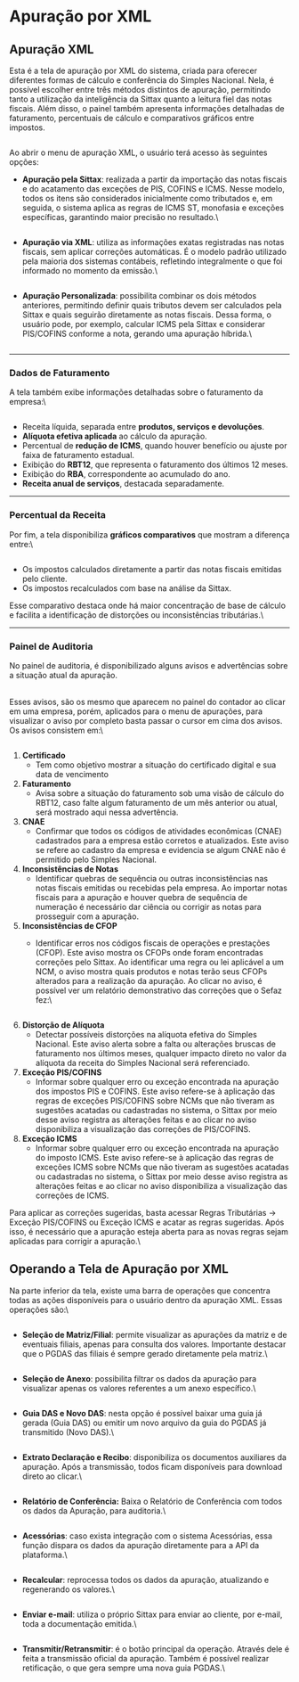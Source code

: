 # Apuração por XML

## Apuração XML

Esta é a tela de apuração por XML do sistema, criada para oferecer diferentes formas de cálculo e conferência do Simples Nacional. Nela, é possível escolher entre três métodos distintos de apuração, permitindo tanto a utilização da inteligência da Sittax quanto a leitura fiel das notas fiscais. Além disso, o painel também apresenta informações detalhadas de faturamento, percentuais de cálculo e comparativos gráficos entre impostos.

<figure><img src="../../.gitbook/assets/image (210).png" alt=""><figcaption></figcaption></figure>

Ao abrir o menu de apuração XML, o usuário terá acesso às seguintes opções:

*   **Apuração pela Sittax**: realizada a partir da importação das notas fiscais e do acatamento das exceções de PIS, COFINS e ICMS. Nesse modelo, todos os itens são considerados inicialmente como tributados e, em seguida, o sistema aplica as regras de ICMS ST, monofasia e exceções específicas, garantindo maior precisão no resultado.\


    <figure><img src="../../.gitbook/assets/image (211).png" alt=""><figcaption></figcaption></figure>
*   **Apuração via XML**: utiliza as informações exatas registradas nas notas fiscais, sem aplicar correções automáticas. É o modelo padrão utilizado pela maioria dos sistemas contábeis, refletindo integralmente o que foi informado no momento da emissão.\


    <figure><img src="../../.gitbook/assets/image (212).png" alt=""><figcaption></figcaption></figure>
*   **Apuração Personalizada**: possibilita combinar os dois métodos anteriores, permitindo definir quais tributos devem ser calculados pela Sittax e quais seguirão diretamente as notas fiscais. Dessa forma, o usuário pode, por exemplo, calcular ICMS pela Sittax e considerar PIS/COFINS conforme a nota, gerando uma apuração híbrida.\


    <figure><img src="../../.gitbook/assets/image (213).png" alt=""><figcaption></figcaption></figure>

***

### Dados de Faturamento

A tela também exibe informações detalhadas sobre o faturamento da empresa:\


<figure><img src="../../.gitbook/assets/image (214).png" alt=""><figcaption></figcaption></figure>

* Receita líquida, separada entre **produtos, serviços e devoluções**.
* **Alíquota efetiva aplicada** ao cálculo da apuração.
* Percentual de **redução de ICMS**, quando houver benefício ou ajuste por faixa de faturamento estadual.
* Exibição do **RBT12**, que representa o faturamento dos últimos 12 meses.
* Exibição do **RBA**, correspondente ao acumulado do ano.
* **Receita anual de serviços**, destacada separadamente.

***

### Percentual da Receita

Por fim, a tela disponibiliza **gráficos comparativos** que mostram a diferença entre:\


<figure><img src="../../.gitbook/assets/image (1) (1).png" alt=""><figcaption></figcaption></figure>

* Os impostos calculados diretamente a partir das notas fiscais emitidas pelo cliente.
* Os impostos recalculados com base na análise da Sittax.

Esse comparativo destaca onde há maior concentração de base de cálculo e facilita a identificação de distorções ou inconsistências tributárias.\


***

### Painel de Auditoria

No painel de auditoria, é disponibilizado alguns avisos e advertências sobre a situação atual da apuração.

\
Esses avisos, são os mesmo que aparecem no painel do contador ao clicar em uma empresa, porém, aplicados para o menu de apurações, para visualizar o aviso por completo basta passar o cursor em cima dos avisos. Os avisos consistem em:\


<figure><img src="../../.gitbook/assets/image (2) (1).png" alt=""><figcaption></figcaption></figure>

1. **Certificado**
   * Tem como objetivo mostrar a situação do certificado digital e sua data de vencimento
2. **Faturamento**
   * Avisa sobre a situação do faturamento sob uma visão de cálculo do RBT12, caso falte algum faturamento de um mês anterior ou atual, será mostrado aqui nessa advertência.
3. **CNAE**
   * Confirmar que todos os códigos de atividades econômicas (CNAE) cadastrados para a empresa estão corretos e atualizados. Este aviso se refere ao cadastro da empresa e evidencia se algum CNAE não é permitido pelo Simples Nacional.
4. **Inconsistências de Notas**
   * Identificar quebras de sequência ou outras inconsistências nas notas fiscais emitidas ou recebidas pela empresa. Ao importar notas fiscais para a apuração e houver quebra de sequência de numeração é necessário dar ciência ou corrigir as notas para prosseguir com a apuração.
5. **Inconsistências de CFOP**
   *   Identificar erros nos códigos fiscais de operações e prestações (CFOP). Este aviso mostra os CFOPs onde foram encontradas correções pelo Sittax. Ao identificar uma regra ou lei aplicável a um NCM, o aviso mostra quais produtos e notas terão seus CFOPs alterados para a realização da apuração. Ao clicar no aviso, é possível ver um relatório demonstrativo das correções que o Sefaz fez:\


       <figure><img src="../../.gitbook/assets/image (33).png" alt=""><figcaption></figcaption></figure>
6. **Distorção de Alíquota**
   * Detectar possíveis distorções na alíquota efetiva do Simples Nacional. Este aviso alerta sobre a falta ou alterações bruscas de faturamento nos últimos meses, qualquer impacto direto no valor da alíquota da receita do Simples Nacional será referenciado.
7. **Exceção PIS/COFINS**
   * Informar sobre qualquer erro ou exceção encontrada na apuração dos impostos PIS e COFINS. Este aviso refere-se à aplicação das regras de exceções PIS/COFINS sobre NCMs que não tiveram as sugestões acatadas ou cadastradas no sistema, o Sittax por meio desse aviso registra as alterações feitas e ao clicar no aviso disponibiliza a visualização das correções de PIS/COFINS.
8. **Exceção ICMS**
   * Informar sobre qualquer erro ou exceção encontrada na apuração do imposto ICMS. Este aviso refere-se à aplicação das regras de exceções ICMS sobre NCMs que não tiveram as sugestões acatadas ou cadastradas no sistema, o Sittax por meio desse aviso registra as alterações feitas e ao clicar no aviso disponibiliza a visualização das correções de ICMS.

Para aplicar as correções sugeridas, basta acessar Regras Tributárias -> Exceção PIS/COFINS ou Exceção ICMS e acatar as regras sugeridas. Após isso, é necessário que a apuração esteja aberta para as novas regras sejam aplicadas para corrigir a apuração.\


## Operando a Tela de Apuração por XML

Na parte inferior da tela, existe uma barra de operações que concentra todas as ações disponíveis para o usuário dentro da apuração XML. Essas operações são:\


<figure><img src="../../.gitbook/assets/image (3) (1).png" alt=""><figcaption></figcaption></figure>

*   **Seleção de Matriz/Filial**: permite visualizar as apurações da matriz e de eventuais filiais, apenas para consulta dos valores. Importante destacar que o PGDAS das filiais é sempre gerado diretamente pela matriz.\


    <figure><img src="../../.gitbook/assets/image (4) (1).png" alt=""><figcaption></figcaption></figure>
*   **Seleção de Anexo**: possibilita filtrar os dados da apuração para visualizar apenas os valores referentes a um anexo específico.\


    <figure><img src="../../.gitbook/assets/image (5) (1).png" alt=""><figcaption></figcaption></figure>
*   **Guia DAS e Novo DAS**: nesta opção é possível baixar uma guia já gerada (Guia DAS) ou emitir um novo arquivo da guia do PGDAS já transmitido (Novo DAS).\


    <figure><img src="../../.gitbook/assets/image (6) (1).png" alt=""><figcaption></figcaption></figure>
*   **Extrato Declaração e Recibo**: disponibiliza os documentos auxiliares da apuração. Após a transmissão, todos ficam disponíveis para download direto ao clicar.\


    <figure><img src="../../.gitbook/assets/image (7) (1).png" alt=""><figcaption></figcaption></figure>
*   **Relatório de Conferência:** Baixa o Relatório de Conferência com todos os dados da Apuração, para auditoria.\


    <figure><img src="../../.gitbook/assets/image (9).png" alt=""><figcaption></figcaption></figure>
*   **Acessórias**: caso exista integração com o sistema Acessórias, essa função dispara os dados da apuração diretamente para a API da plataforma.\


    <figure><img src="../../.gitbook/assets/image (8) (1).png" alt=""><figcaption></figcaption></figure>
*   **Recalcular**: reprocessa todos os dados da apuração, atualizando e regenerando os valores.\


    <figure><img src="../../.gitbook/assets/image (10).png" alt=""><figcaption></figcaption></figure>
*   **Enviar e-mail**: utiliza o próprio Sittax para enviar ao cliente, por e-mail, toda a documentação emitida.\


    <figure><img src="../../.gitbook/assets/image (11).png" alt=""><figcaption></figcaption></figure>
*   **Transmitir/Retransmitir**: é o botão principal da operação. Através dele é feita a transmissão oficial da apuração. Também é possível realizar retificação, o que gera sempre uma nova guia PGDAS.\


    <figure><img src="../../.gitbook/assets/image (12).png" alt=""><figcaption></figcaption></figure>


